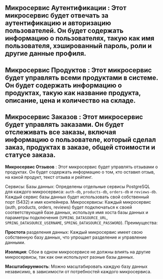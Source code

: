**Микросервис Аутентификации** :
Этот микросервис будет отвечать за аутентификацию и авторизацию пользователей. 
Он будет содержать информацию о пользователях, такую как имя пользователя, хэшированный пароль, роли и другие данные профиля.
----------------------------------------
**Микросервис Продуктов** : 
Этот микросервис будет управлять всеми продуктами в системе. 
Он будет содержать информацию о продуктах, такую как название продукта, описание, цена и количество на складе.
----------------------------------------
**Микросервис Заказов** : 
Этот микросервис будет управлять заказами.
Он будет отслеживать все заказы, включая информацию о пользователе, который сделал заказ, продуктах в заказе, общей стоимости и статусе заказа.
----------------------------------------
**Микросервис Отзывов** : 
Этот микросервис будет управлять отзывами о продуктах. 
Он будет содержать информацию о том, кто оставил отзыв, на какой продукт, текст отзыва и рейтинг.

Сервисы:
Базы данных:
Определены отдельные сервисы PostgreSQL для каждого микросервиса: `auth-db`, `products-db`, `orders-db` и `reviews-db`.
Каждый сервис базы данных будет использовать свой собственный порт (5432) и имя контейнера.
Микросервисы:
Каждый микросервис (auth, products, orders, reviews) будет подключаться к своей соответствующей базе данных,
используя имя хоста базы данных и параметры подключения 
(`SPRING_DATASOURCE_URL`, `SPRING_DATASOURCE_USERNAME`, `SPRING_DATASOURCE_PASSWORD`).
Преимущества:

**Простота** разделения данных:
Каждый микросервис имеет свою собственную базу данных, что упрощает разделение и управление данными.

**Изоляция**:
Сбои в одном микросервисе не должны влиять на другие микросервисы, так как они используют разные базы данных.

**Масштабируемость**:
Можно масштабировать каждую базу данных независимо, в зависимости от потребностей каждого микросервиса.